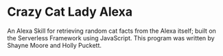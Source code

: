 # Crazy Cat Lady Alexa
An Alexa Skill for retrieving random cat facts from the Alexa itself; built on the Serverless Framework using JavaScript. This program was written by Shayne Moore and Holly Puckett.

